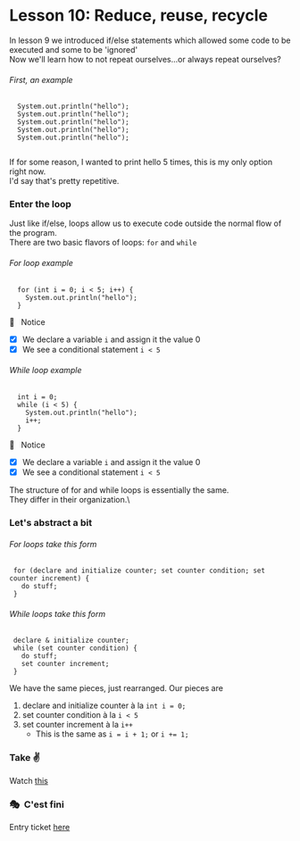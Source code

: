 # Lesson 10: Reduce, reuse, recycle
In lesson 9 we introduced if/else statements which allowed some code to be executed and some to be 'ignored'\
Now we'll learn how to not repeat ourselves...or always repeat ourselves?

###### First, an example
```
  System.out.println("hello");
  System.out.println("hello");
  System.out.println("hello");
  System.out.println("hello");
  System.out.println("hello");
  
```
If for some reason, I wanted to print hello 5 times, this is my only option right now.\
I'd say that's pretty repetitive.

### Enter the loop
Just  like if/else, loops allow us to execute code outside the normal flow of the program.\
There are two basic flavors of loops: `for` and `while`

###### For loop example
```
  for (int i = 0; i < 5; i++) {
    System.out.println("hello");
  }
```
:eyes: &nbsp; Notice
  - [x] We declare a variable `i` and assign it the value 0
  - [x] We see a conditional statement `i < 5`

###### While loop example
```
  int i = 0;
  while (i < 5) {
    System.out.println("hello");
    i++;
  }
```
:eyes: &nbsp; Notice
  - [x] We declare a variable `i` and assign it the value 0
  - [x] We see a conditional statement `i < 5`
 
 The structure of for and while loops is essentially the same.\
 They differ in their organization.\
 
 ### Let's abstract a bit
 ###### For loops take this form 
 ```
  for (declare and initialize counter; set counter condition; set counter increment) {
    do stuff;
  }
 ```
 ###### While loops take this form
 ```
  declare & initialize counter;
  while (set counter condition) {
    do stuff;
    set counter increment;
  }
 ```
 We have the same pieces, just rearranged.
 Our pieces are
  1. declare and initialize counter à la `int i = 0;`
  2. set counter condition à la `i < 5`
  3. set counter increment à la `i++`
      - This is the same as `i = i + 1;` or `i += 1;`
 
 ### Take&nbsp;:v:
 Watch [this](https://youtube.com)
 
 ### :performing_arts:&nbsp; C'est fini
 Entry ticket [here]()
 

